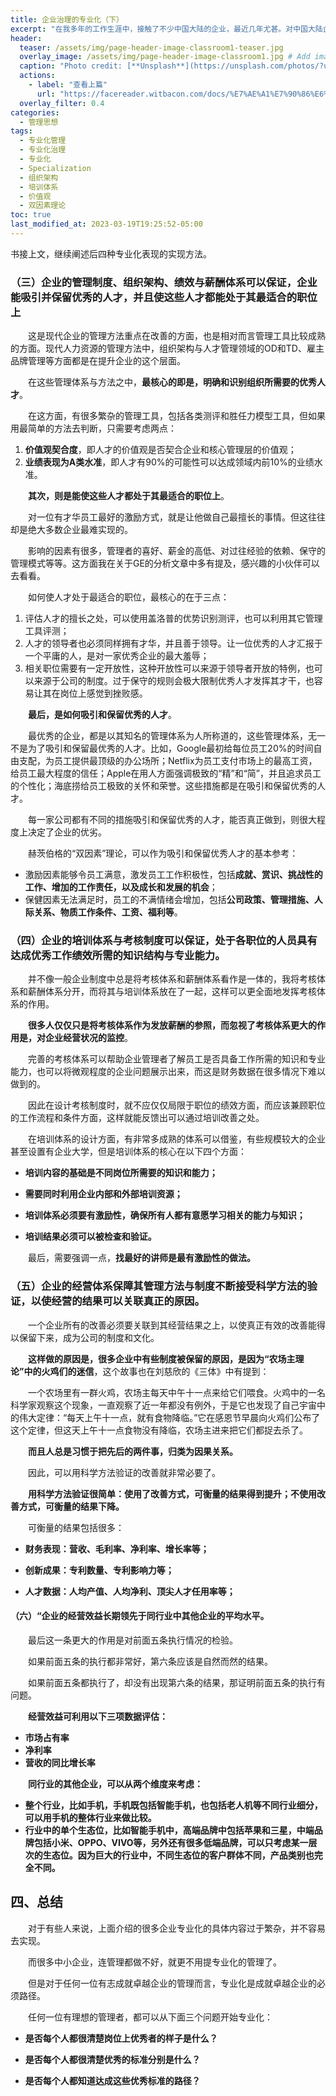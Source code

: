 ```yaml
---
title: 企业治理的专业化（下）
excerpt: "在我多年的工作生涯中，接触了不少中国大陆的企业，最近几年尤甚。对中国大陆企业的管理进步，我有深刻的感受，但专业化治理对很多大陆企业而言，仍然非常遥远。"
header:
  teaser: /assets/img/page-header-image-classroom1-teaser.jpg
  overlay_image: /assets/img/page-header-image-classroom1.jpg # Add image post (optional)
  caption: "Photo credit: [**Unsplash**](https://unsplash.com/photos/?utm_source=unsplash&utm_medium=referral&utm_content=creditCopyText)"
  actions:
    - label: "查看上篇"
      url: "https://facereader.witbacon.com/docs/%E7%AE%A1%E7%90%86%E6%80%9D%E6%83%B3/management-specialization(1)/"
  overlay_filter: 0.4
categories:
  - 管理思想
tags: 
  - 专业化管理
  - 专业化治理
  - 专业化
  - Specialization
  - 组织架构
  - 培训体系
  - 价值观
  - 双因素理论
toc: true
last_modified_at: 2023-03-19T19:25:52-05:00
---
```

书接上文，继续阐述后四种专业化表现的实现方法。

### （三）企业的管理制度、组织架构、绩效与薪酬体系可以保证，企业能吸引并保留优秀的人才，并且使这些人才都能处于其最适合的职位上

&emsp;&emsp;这是现代企业的管理方法重点在改善的方面，也是相对而言管理工具比较成熟的方面。现代人力资源的管理方法中，组织架构与人才管理领域的OD和TD、雇主品牌管理等方面都是在提升企业的这个层面。

&emsp;&emsp;在这些管理体系与方法之中，**最核心的即是，明确和识别组织所需要的优秀人才**。

&emsp;&emsp;在这方面，有很多繁杂的管理工具，包括各类测评和胜任力模型工具，但如果用最简单的方法去判断，只需要考虑两点：

1. **价值观契合度**，即人才的价值观是否契合企业和核心管理层的价值观；
2. **业绩表现为A类水准**，即人才有90%的可能性可以达成领域内前10%的业绩水准。

&emsp;&emsp;**其次，则是能使这些人才都处于其最适合的职位上**。

&emsp;&emsp;对一位有才华员工最好的激励方式，就是让他做自己最擅长的事情。但这往往却是绝大多数企业最难实现的。

&emsp;&emsp;影响的因素有很多，管理者的喜好、薪金的高低、对过往经验的依赖、保守的管理模式等等。这方面我在关于GE的分析文章中多有提及，感兴趣的小伙伴可以去看看。

&emsp;&emsp;如何使人才处于最适合的职位，最核心的在于三点：

1. 评估人才的擅长之处，可以使用盖洛普的优势识别测评，也可以利用其它管理工具评测；
2. 人才的领导者也必须同样拥有才华，并且善于领导。让一位优秀的人才汇报于一个平庸的人，是对一家优秀企业的最大羞辱；
3. 相关职位需要有一定开放性，这种开放性可以来源于领导者开放的特例，也可以来源于公司的制度。过于保守的规则会极大限制优秀人才发挥其才干，也容易让其在岗位上感觉到挫败感。

&emsp;&emsp;**最后，是如何吸引和保留优秀的人才**。

&emsp;&emsp;最优秀的企业，都是以其知名的管理体系为人所称道的，这些管理体系，无一不是为了吸引和保留最优秀的人才。比如，Google最初给每位员工20%的时间自由支配，为员工提供最顶级的办公场所；Netflix为员工支付市场上的最高工资，给员工最大程度的信任；Apple在用人方面强调极致的“精”和“简”，并且追求员工的个性化；海底捞给员工极致的关怀和荣誉。这些措施都是在吸引和保留优秀的人才。

&emsp;&emsp;每一家公司都有不同的措施吸引和保留优秀的人才，能否真正做到，则很大程度上决定了企业的优劣。

&emsp;&emsp;赫茨伯格的“双因素”理论，可以作为吸引和保留优秀人才的基本参考：

- 激励因素能够令员工满意，激发员工工作积极性，包括**成就、赏识、挑战性的工作、增加的工作责任，以及成长和发展的机会**；
- 保健因素无法满足时，员工的不满情绪会增加，包括**公司政策、管理措施、人际关系、物质工作条件、工资、福利等**。



### （四）企业的培训体系与考核制度可以保证，处于各职位的人员具有达成优秀工作绩效所需的知识结构与专业能力。

&emsp;&emsp;并不像一般企业制度中总是将考核体系和薪酬体系看作是一体的，我将考核体系和薪酬体系分开，而将其与培训体系放在了一起，这样可以更全面地发挥考核体系的作用。

&emsp;&emsp;**很多人仅仅只是将考核体系作为发放薪酬的参照，而忽视了考核体系更大的作用是，对企业经营状况的监控**。

&emsp;&emsp;完善的考核体系可以帮助企业管理者了解员工是否具备工作所需的知识和专业能力，也可以将微观程度的企业问题展示出来，而这是财务数据在很多情况下难以做到的。

&emsp;&emsp;因此在设计考核制度时，就不应仅仅局限于职位的绩效方面，而应该兼顾职位的工作流程和条件方面，这样就能反馈出可以通过培训改善之处。

&emsp;&emsp;在培训体系的设计方面，有非常多成熟的体系可以借鉴，有些规模较大的企业甚至设置有企业大学，但是培训体系的核心在以下四个方面：

- **培训内容的基础是不同岗位所需要的知识和能力；**
- **需要同时利用企业内部和外部培训资源；**

- **培训体系必须要有激励性，确保所有人都有意愿学习相关的能力与知识；**
- **培训结果必须可以被检查和验证。**

&emsp;&emsp;最后，需要强调一点，**找最好的讲师是最有激励性的做法。**



### （五）企业的经营体系保障其管理方法与制度不断接受科学方法的验证，以使经营的结果可以关联真正的原因。

&emsp;&emsp;一个企业所有的改善必须要关联到其经营结果之上，以使真正有效的改善能得以保留下来，成为公司的制度和文化。

&emsp;&emsp;**这样做的原因是，很多企业中有些制度被保留的原因，是因为“农场主理论”中的火鸡们的迷信**，这个故事也在刘慈欣的《三体》中有提到：

&emsp;&emsp;一个农场里有一群火鸡，农场主每天中午十一点来给它们喂食。火鸡中的一名科学家观察这个现象，一直观察了近一年都没有例外，于是它也发现了自己宇宙中的伟大定律：“每天上午十一点，就有食物降临。”它在感恩节早晨向火鸡们公布了这个定律，但这天上午十一点食物没有降临，农场主进来把它们都捉去杀了。

&emsp;&emsp;**而且人总是习惯于把先后的两件事，归类为因果关系。**

&emsp;&emsp;因此，可以用科学方法验证的改善就非常必要了。

&emsp;&emsp;**用科学方法验证很简单：使用了改善方式，可衡量的结果得到提升；不使用改善方式，可衡量的结果下降。**

&emsp;&emsp;可衡量的结果包括很多：

- **财务表现：营收、毛利率、净利率、增长率等；**

- **创新成果：专利数量、专利影响力等；**

- **人才数据：人均产值、人均净利、顶尖人才任用率等；**



#### （六）“企业的经营效益长期领先于同行业中其他企业的平均水平。

&emsp;&emsp;最后这一条更大的作用是对前面五条执行情况的检验。

&emsp;&emsp;如果前面五条的执行都非常好，第六条应该是自然而然的结果。

&emsp;&emsp;如果前面五条都执行了，却没有出现第六条的结果，那证明前面五条的执行有问题。

&emsp;&emsp;**经营效益可利用以下三项数据评估：**

- **市场占有率**
- **净利率**
- **营收的同比增长率**

&emsp;&emsp;**同行业的其他企业，可以从两个维度来考虑：**

- **整个行业，比如手机，手机既包括智能手机，也包括老人机等不同行业细分，可以用手机的整体行业来做比较。**
- **行业中的单个生态位，比如智能手机中，高端品牌中包括苹果和三星，中端品牌包括小米、OPPO、VIVO等，另外还有很多低端品牌，可以只考虑某一层次的生态位。因为巨大的行业中，不同生态位的客户群体不同，产品类别也完全不同。**



## 四、总结

&emsp;&emsp;对于有些人来说，上面介绍的很多企业专业化的具体内容过于繁杂，并不容易去实现。

&emsp;&emsp;而很多中小企业，连管理都做不好，就更不用提专业化的管理了。

&emsp;&emsp;但是对于任何一位有志成就卓越企业的管理而言，专业化是成就卓越企业的必须路径。

&emsp;&emsp;任何一位有理想的管理者，都可以从下面三个问题开始专业化：

- **是否每个人都很清楚岗位上优秀者的样子是什么？**

- **是否每个人都很清楚优秀的标准分别是什么？**

- **是否每个人都知道达成这些优秀标准的路径？**









